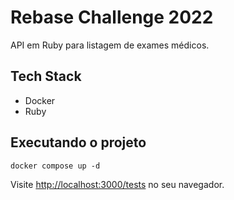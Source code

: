 # Rebase Challenge 2022

API em Ruby para listagem de exames médicos.

## Tech Stack

* Docker
* Ruby

## Executando o projeto

```text
docker compose up -d
```

Visite <http://localhost:3000/tests> no seu navegador.
